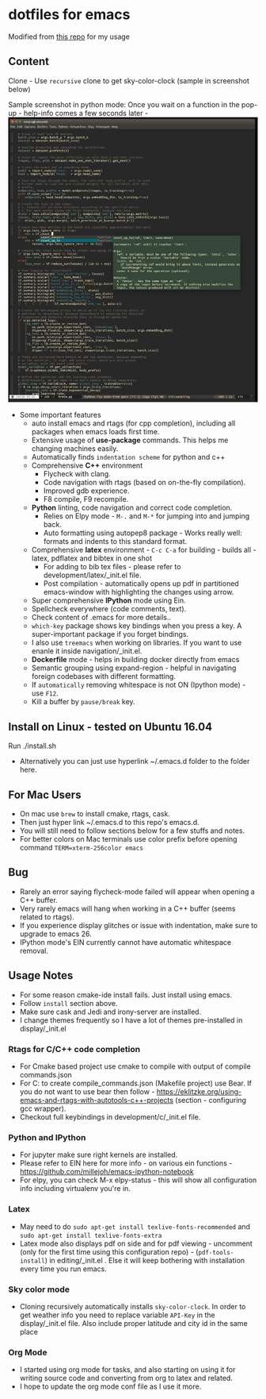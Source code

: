 # dotfiles for emacs
Modified from [this repo](https://github.com/jardon-u/dotfiles.git) for my usage
## Content

Clone - Use `recursive` clone to get sky-color-clock (sample in screenshot below)

Sample screenshot in python mode: Once you wait on a function in the pop-up - help-info comes a few seconds later - ![Alt text](./screenshot.png?raw=true "Python")


* Some important features
  * auto install emacs and rtags (for cpp completion), including all packages when emacs loads first time.
  * Extensive usage of **use-package** commands. This helps me changing machines easily.
  * Automatically finds `indentation scheme` for python and c++
  * Comprehensive **C++** environment
    * Flycheck with clang.
    * Code navigation with rtags (based on on-the-fly compilation).
    * Improved gdb experience.
    * F8 compile, F9 recompile.
  * **Python** linting, code navigation and correct code completion.
    * Relies on Elpy mode - `M-.` and `M-*` for jumping into and jumping back.
    * Auto formatting using autopep8 package - Works really well: formats and indents to this standard format.
  * Comprehensive **latex** environment - `C-c C-a` for building - builds all - latex, pdflatex and bibtex in one shot
    * For adding to bib tex files - please refer to development/latex/_init.el file.
    * Post compilation - automatically opens up pdf in partitioned emacs-window with highlighting the changes using arrow.
  * Super comprehensive **IPython** mode using Ein.
  * Spellcheck everywhere (code comments, text).
  * Check content of .emacs for more details..
  * `which-key` package shows key bindings when you press a key. A super-important package if you forget bindings.
  * I also use `treemacs` when working on libraries. If you want to use enanle it inside navigation/_init.el.
  * **Dockerfile** mode - helps in building docker directly from emacs
  * Semantic grouping using expand-region - helpful in navigating foreign codebases with different formatting.
  * If `automatically` removing whitespace is not ON (Ipython mode) - use `F12`.
  * Kill a buffer by `pause/break` key.

## Install on Linux - tested on Ubuntu 16.04
   Run
   ./install.sh
   * Alternatively you can just use hyperlink ~/.emacs.d folder to the folder here.

## For Mac Users
  * On mac use `brew` to install cmake, rtags, cask.
  * Then just hyper link ~/.emacs.d to this repo's emacs.d.
  * You will still need to follow sections below for a few stuffs and notes.
  * For better colors on Mac terminals use color prefix before opening command `TERM=xterm-256color emacs`

## Bug
   * Rarely an error saying flycheck-mode failed will appear when opening a C++ buffer.
   * Very rarely emacs will hang when working in a C++ buffer (seems related to rtags).
   * If you experience display glitches or issue with indentation, make sure to upgrade to emacs 26.
   * IPython mode's EIN currently cannot have automatic whitespace removal.


## Usage Notes
   * For some reason cmake-ide install fails. Just install using emacs.
   * Follow `install` section above.
   * Make sure cask and Jedi and irony-server are installed.
   * I change themes frequently so I have a lot of themes pre-installed in display/_init.el

### Rtags for C/C++ code completion
   * For Cmake based project use cmake to compile with output of compile commands.json
   * For C: to create compile_commands.json (Makefile project) use Bear. If you do not want to use bear then follow - https://eklitzke.org/using-emacs-and-rtags-with-autotools-c++-projects (section - configuring gcc wrapper).
   * Checkout full keybindings in development/c/_init.el file.

### Python and IPython
   * For jupyter make sure right kernels are installed.
   * Please refer to EIN here for more info - on various ein functions - https://github.com/millejoh/emacs-ipython-notebook
   * For elpy, you can check M-x elpy-status - this will show all configuration info including virtualenv you're in.

### Latex
  * May need to do `sudo apt-get install texlive-fonts-recommended` and `sudo apt-get install texlive-fonts-extra`
  * Latex mode also displays pdf on side and for pdf viewing - uncomment (only for the first time using this configuration repo) -
  (`pdf-tools-install`) in  editing/_init.el . Else it will keep bothering with installation every time you run emacs.

### Sky color mode
  * Cloning recursively automatically installs `sky-color-clock`. In order to get weather info you need to replace
    variable `API-Key` in the display/_init.el file. Also include proper latitude and city id in the same place

### Org Mode
  * I started using org mode for tasks, and also starting on using it for writing source code and converting from org to latex and related.
  * I hope to update the org mode conf file as I use it more. 
